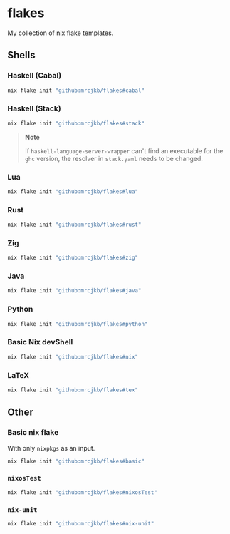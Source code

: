 # flakes

My collection of nix flake templates.

## Shells

### Haskell (Cabal)

```sh
nix flake init "github:mrcjkb/flakes#cabal"
```

### Haskell (Stack)

```sh
nix flake init "github:mrcjkb/flakes#stack"
```

> **Note**
>
> If `haskell-language-server-wrapper` can't find an executable
> for the `ghc` version, the resolver in `stack.yaml` needs to
> be changed.

### Lua

```sh
nix flake init "github:mrcjkb/flakes#lua"
```

### Rust

```sh
nix flake init "github:mrcjkb/flakes#rust"
```

### Zig

```sh
nix flake init "github:mrcjkb/flakes#zig"
```

### Java

```sh
nix flake init "github:mrcjkb/flakes#java"
```

### Python

```sh
nix flake init "github:mrcjkb/flakes#python"
```

### Basic Nix devShell

```sh
nix flake init "github:mrcjkb/flakes#nix"
```

### LaTeX

```sh
nix flake init "github:mrcjkb/flakes#tex"
```

## Other

### Basic nix flake

With only `nixpkgs` as an input.

```sh
nix flake init "github:mrcjkb/flakes#basic"
```

### `nixosTest`

```sh
nix flake init "github:mrcjkb/flakes#nixosTest"
```

### `nix-unit`

```sh
nix flake init "github:mrcjkb/flakes#nix-unit"
```
